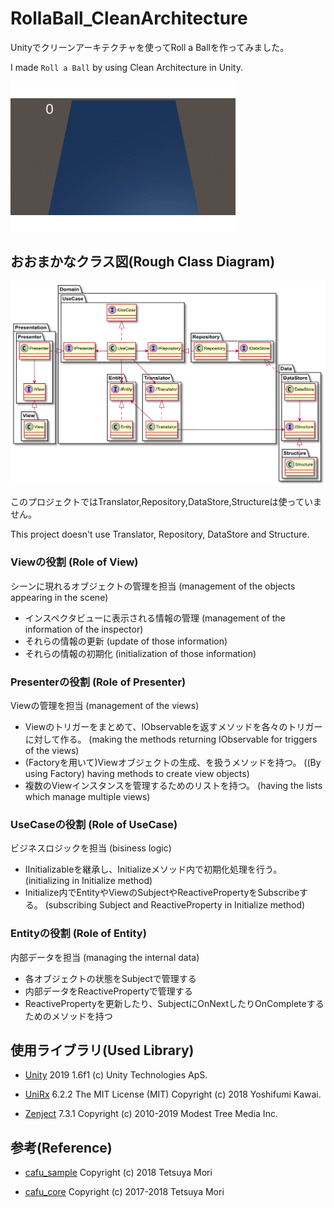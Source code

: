# RollaBall_CleanArchitecture

Unityでクリーンアーキテクチャを使ってRoll a Ballを作ってみました。

I made `Roll a Ball` by using Clean Architecture in Unity.

![gif](https://github.com/VeyronSakai/RollaBall_CleanArchitecture/blob/master/Assets/RollABall.gif)

## おおまかなクラス図(Rough Class Diagram)

![ClassDiagram](https://github.com/VeyronSakai/RollaBall_CleanArchitecture/blob/master/Assets/ClassDiagram.png)

このプロジェクトではTranslator,Repository,DataStore,Structureは使っていません。

This project doesn't use Translator, Repository, DataStore and Structure. 


### Viewの役割 (Role of View)

シーンに現れるオブジェクトの管理を担当 (management of the objects appearing in the scene)

- インスペクタビューに表示される情報の管理 (management of the information of the inspector)
- それらの情報の更新 (update of those information)
- それらの情報の初期化 (initialization of those information)

### Presenterの役割 (Role of Presenter)

Viewの管理を担当 (management of the views)

- Viewのトリガーをまとめて、IObservableを返すメソッドを各々のトリガーに対して作る。 (making the methods returning IObservable for triggers of the views)
- (Factoryを用いて)Viewオブジェクトの生成、を扱うメソッドを持つ。 ((By using Factory) having methods to create view objects)
- 複数のViewインスタンスを管理するためのリストを持つ。 (having the lists which manage multiple views)


### UseCaseの役割 (Role of UseCase)

ビジネスロジックを担当 (bisiness logic)

- IInitializableを継承し、Initializeメソッド内で初期化処理を行う。(initializing in Initialize method)
- Initialize内でEntityやViewのSubjectやReactivePropertyをSubscribeする。 (subscribing Subject and ReactiveProperty in Initialize method)


### Entityの役割 (Role of Entity)

内部データを担当 (managing the internal data)

- 各オブジェクトの状態をSubjectで管理する 
- 内部データをReactivePropertyで管理する
- ReactivePropertyを更新したり、SubjectにOnNextしたりOnCompleteするためのメソッドを持つ

## 使用ライブラリ(Used Library)

- [Unity](https://unity.com) 2019 1.6f1 (c) Unity Technologies ApS.

- [UniRx](https://github.com/neuecc/UniRx) 6.2.2 The MIT License (MIT) Copyright (c) 2018 Yoshifumi Kawai.

- [Zenject](https://github.com/modesttree/Zenject) 7.3.1 Copyright (c) 2010-2019 Modest Tree Media Inc.

## 参考(Reference)

- [cafu_sample](https://github.com/monry/cafu_sample) Copyright (c) 2018 Tetsuya Mori

- [cafu_core](https://github.com/umm/cafu_core) Copyright (c) 2017-2018 Tetsuya Mori
